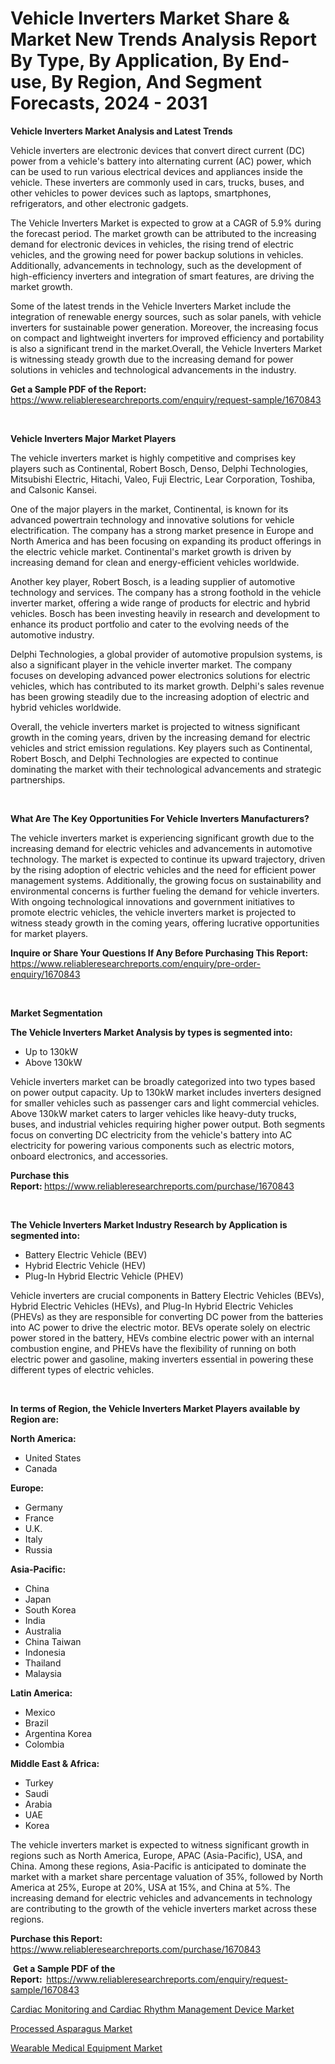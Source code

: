 <p><h1>Vehicle Inverters Market Share & Market New Trends Analysis Report By Type, By Application, By End-use, By Region, And Segment Forecasts, 2024 - 2031</h1></p><p><strong>Vehicle Inverters Market Analysis and Latest Trends</strong></p>
<p><p>Vehicle inverters are electronic devices that convert direct current (DC) power from a vehicle's battery into alternating current (AC) power, which can be used to run various electrical devices and appliances inside the vehicle. These inverters are commonly used in cars, trucks, buses, and other vehicles to power devices such as laptops, smartphones, refrigerators, and other electronic gadgets.</p><p>The Vehicle Inverters Market is expected to grow at a CAGR of 5.9% during the forecast period. The market growth can be attributed to the increasing demand for electronic devices in vehicles, the rising trend of electric vehicles, and the growing need for power backup solutions in vehicles. Additionally, advancements in technology, such as the development of high-efficiency inverters and integration of smart features, are driving the market growth.</p><p>Some of the latest trends in the Vehicle Inverters Market include the integration of renewable energy sources, such as solar panels, with vehicle inverters for sustainable power generation. Moreover, the increasing focus on compact and lightweight inverters for improved efficiency and portability is also a significant trend in the market.Overall, the Vehicle Inverters Market is witnessing steady growth due to the increasing demand for power solutions in vehicles and technological advancements in the industry.</p></p>
<p><strong>Get a Sample PDF of the Report:&nbsp;</strong> <a href="https://www.reliableresearchreports.com/enquiry/request-sample/1670843">https://www.reliableresearchreports.com/enquiry/request-sample/1670843</a></p>
<p>&nbsp;</p>
<p><strong>Vehicle Inverters Major Market Players</strong></p>
<p><p>The vehicle inverters market is highly competitive and comprises key players such as Continental, Robert Bosch, Denso, Delphi Technologies, Mitsubishi Electric, Hitachi, Valeo, Fuji Electric, Lear Corporation, Toshiba, and Calsonic Kansei.</p><p>One of the major players in the market, Continental, is known for its advanced powertrain technology and innovative solutions for vehicle electrification. The company has a strong market presence in Europe and North America and has been focusing on expanding its product offerings in the electric vehicle market. Continental's market growth is driven by increasing demand for clean and energy-efficient vehicles worldwide.</p><p>Another key player, Robert Bosch, is a leading supplier of automotive technology and services. The company has a strong foothold in the vehicle inverter market, offering a wide range of products for electric and hybrid vehicles. Bosch has been investing heavily in research and development to enhance its product portfolio and cater to the evolving needs of the automotive industry.</p><p>Delphi Technologies, a global provider of automotive propulsion systems, is also a significant player in the vehicle inverter market. The company focuses on developing advanced power electronics solutions for electric vehicles, which has contributed to its market growth. Delphi's sales revenue has been growing steadily due to the increasing adoption of electric and hybrid vehicles worldwide.</p><p>Overall, the vehicle inverters market is projected to witness significant growth in the coming years, driven by the increasing demand for electric vehicles and strict emission regulations. Key players such as Continental, Robert Bosch, and Delphi Technologies are expected to continue dominating the market with their technological advancements and strategic partnerships.</p></p>
<p>&nbsp;</p>
<p><strong>What Are The Key Opportunities For Vehicle Inverters Manufacturers?</strong></p>
<p><p>The vehicle inverters market is experiencing significant growth due to the increasing demand for electric vehicles and advancements in automotive technology. The market is expected to continue its upward trajectory, driven by the rising adoption of electric vehicles and the need for efficient power management systems. Additionally, the growing focus on sustainability and environmental concerns is further fueling the demand for vehicle inverters. With ongoing technological innovations and government initiatives to promote electric vehicles, the vehicle inverters market is projected to witness steady growth in the coming years, offering lucrative opportunities for market players.</p></p>
<p><strong>Inquire or Share Your Questions If Any Before Purchasing This Report:</strong> <a href="https://www.reliableresearchreports.com/enquiry/pre-order-enquiry/1670843">https://www.reliableresearchreports.com/enquiry/pre-order-enquiry/1670843</a></p>
<p>&nbsp;</p>
<p><strong>Market Segmentation</strong></p>
<p><strong>The Vehicle Inverters Market Analysis by types is segmented into:</strong></p>
<p><ul><li>Up to 130kW</li><li>Above 130kW</li></ul></p>
<p><p>Vehicle inverters market can be broadly categorized into two types based on power output capacity. Up to 130kW market includes inverters designed for smaller vehicles such as passenger cars and light commercial vehicles. Above 130kW market caters to larger vehicles like heavy-duty trucks, buses, and industrial vehicles requiring higher power output. Both segments focus on converting DC electricity from the vehicle's battery into AC electricity for powering various components such as electric motors, onboard electronics, and accessories.</p></p>
<p><strong>Purchase this Report:&nbsp;</strong><a href="https://www.reliableresearchreports.com/purchase/1670843">https://www.reliableresearchreports.com/purchase/1670843</a></p>
<p>&nbsp;</p>
<p><strong>The Vehicle Inverters Market Industry Research by Application is segmented into:</strong></p>
<p><ul><li>Battery Electric Vehicle (BEV)</li><li>Hybrid Electric Vehicle (HEV)</li><li>Plug-In Hybrid Electric Vehicle (PHEV)</li></ul></p>
<p><p>Vehicle inverters are crucial components in Battery Electric Vehicles (BEVs), Hybrid Electric Vehicles (HEVs), and Plug-In Hybrid Electric Vehicles (PHEVs) as they are responsible for converting DC power from the batteries into AC power to drive the electric motor. BEVs operate solely on electric power stored in the battery, HEVs combine electric power with an internal combustion engine, and PHEVs have the flexibility of running on both electric power and gasoline, making inverters essential in powering these different types of electric vehicles.</p></p>
<p>&nbsp;</p>
<p><strong>In terms of Region, the Vehicle Inverters Market Players available by Region are:</strong></p>
<p>
    <p> <strong> North America: </strong>
        <ul>
            <li>United States</li>
            <li>Canada</li>
        </ul>
        </p> 
    <p> <strong> Europe: </strong>
        <ul>
            <li>Germany</li>
            <li>France</li>
            <li>U.K.</li>
            <li>Italy</li>
            <li>Russia</li>
        </ul>
        </p> 
    <p> <strong> Asia-Pacific: </strong>
        <ul>
            <li>China</li>
            <li>Japan</li>
            <li>South Korea</li>
            <li>India</li>
            <li>Australia</li>
            <li>China Taiwan</li>
            <li>Indonesia</li>
            <li>Thailand</li>
            <li>Malaysia</li>
        </ul>
        </p> 
    <p> <strong> Latin America: </strong>
        <ul>
            <li>Mexico</li>
            <li>Brazil</li>
            <li>Argentina Korea</li>
            <li>Colombia</li>
        </ul>
        </p> 
    <p> <strong> Middle East & Africa: </strong>
        <ul>
            <li>Turkey</li>
            <li>Saudi</li>
            <li>Arabia</li>
            <li>UAE</li>
            <li>Korea</li>
        </ul>
    </p>
    </p>
<p><p>The vehicle inverters market is expected to witness significant growth in regions such as North America, Europe, APAC (Asia-Pacific), USA, and China. Among these regions, Asia-Pacific is anticipated to dominate the market with a market share percentage valuation of 35%, followed by North America at 25%, Europe at 20%, USA at 15%, and China at 5%. The increasing demand for electric vehicles and advancements in technology are contributing to the growth of the vehicle inverters market across these regions.</p></p>
<p><strong>Purchase this Report: </strong><a href="https://www.reliableresearchreports.com/purchase/1670843">https://www.reliableresearchreports.com/purchase/1670843</a></p>
<p>&nbsp;<strong>Get a Sample PDF of the Report:&nbsp;&nbsp;</strong><a href="https://www.reliableresearchreports.com/enquiry/request-sample/1670843">https://www.reliableresearchreports.com/enquiry/request-sample/1670843</a></p>
<p><strong></strong></p>
<p><p><a href="https://view.publitas.com/reportprime-1/cardiac-monitoring-and-cardiac-rhythm-management-device-market-size-growth-and-forecast-from-2023-2030/">Cardiac Monitoring and Cardiac Rhythm Management Device Market</a></p><p><a href="https://view.publitas.com/reportprime-1/processed-asparagus-market-insights-market-players-and-forecast-till-2030/">Processed Asparagus Market</a></p><p><a href="https://view.publitas.com/reportprime-1/wearable-medical-equipment-market-size-2023-2030-global-industrial-analysis-key-geographical-regions-market-share-top-key-players-product-types-and-forecast-research-report/">Wearable Medical Equipment Market</a></p></p>